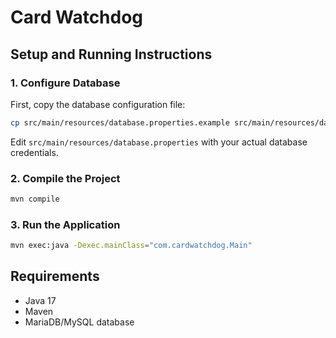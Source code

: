 # Card Watchdog

## Setup and Running Instructions

### 1. Configure Database
First, copy the database configuration file:
```bash
cp src/main/resources/database.properties.example src/main/resources/database.properties
```

Edit `src/main/resources/database.properties` with your actual database credentials.

### 2. Compile the Project
```bash
mvn compile
```

### 3. Run the Application
```bash
mvn exec:java -Dexec.mainClass="com.cardwatchdog.Main"
```

## Requirements
- Java 17
- Maven
- MariaDB/MySQL database

